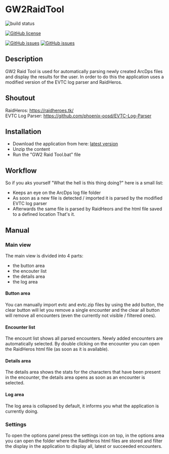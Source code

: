 # GW2RaidTool
![build status](https://daniel-fischer.visualstudio.com/_apis/public/build/definitions/745bf3ce-6aa9-400c-a2f7-0e34d260a006/3/badge)

[![GitHub license](https://img.shields.io/badge/license-MIT-blue.svg)](https://raw.githubusercontent.com/M4xZ3r0/GW2RaidTool/master/LICENSE)

[![GitHub issues](https://img.shields.io/github/issues/M4xZ3r0/GW2RaidTool.svg)](https://github.com/M4xZ3r0/GW2RaidTool/issues)
[![GitHub issues](https://img.shields.io/github/issues-closed/M4xZ3r0/GW2RaidTool.svg)](https://github.com/M4xZ3r0/GW2RaidTool/issues?utf8=%E2%9C%93&q=is%3Aissue%20is%3Aclosed)

## Description
GW2 Raid Tool is used for automatically parsing newly created ArcDps files and display the results for the user.
In order to do this the application uses a modified version of the EVTC log parser and RaidHeros.

## Shoutout
RaidHeros: https://raidheroes.tk/  
EVTC Log Parser: https://github.com/phoenix-oosd/EVTC-Log-Parser

## Installation
- Download the application from here: [latest version](https://github.com/M4xZ3r0/GW2RaidTool/raw/master/Versions/1.0.4/GW2RaidTool_1.0.4.zip)
- Unzip the content
- Run the "GW2 Raid Tool.bat" file

## Workflow
So if you aks yourself "What the hell is this thing doing?" here is a small list:
- Keeps an eye on the ArcDps log file folder
- As soon as a new file is detected / imported it is parsed by the modified EVTC log parser
- Afterwards the same file is parsed by RaidHeors and the html file saved to a defined location
That's it.

## Manual
### Main view
The main view is divided into 4 parts:
- the button area
- the encouter list
- the details area
- the log area

#### Button area
You can manually import evtc and evtc.zip files by using the add button, the clear button will let you remove a single encounter and the clear all button will remove all encounters (even the currently not visible / filtered ones).

#### Encounter list
The encount list shows all parsed encounters. Newly added encounters are automatically selected.
By double clicking on the encounter you can open the RaidHeros html file (as soon as it is available).

#### Details area
The details area shows the stats for the characters that have been present in the encounter, the details area opens as soon as an encounter is selected.

#### Log area
The log area is collapsed by default, it informs you what the application is currently doing.

### Settings
To open the options panel press the settings icon on top, in the options area you can open the folder where the RaidHeros html files are stored and filter the display in the application to display all, latest or succeeded encounters.

